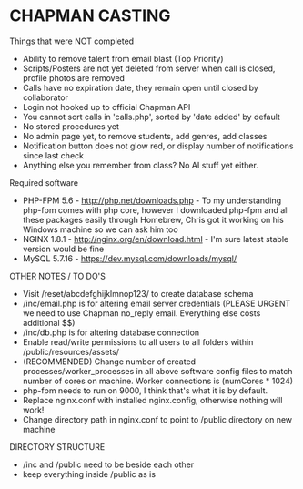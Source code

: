 # CHAPMAN CASTING

Things that were NOT completed

- Ability to remove talent from email blast (Top Priority)
- Scripts/Posters are not yet deleted from server when call is closed, profile photos are removed
- Calls have no expiration date, they remain open until closed by collaborator
- Login not hooked up to official Chapman API
- You cannot sort calls in 'calls.php', sorted by 'date added' by default
- No stored procedures yet
- No admin page yet, to remove students, add genres, add classes
- Notification button does not glow red, or display number of notifications since last check
- Anything else you remember from class? No AI stuff yet either.

Required software

- PHP-FPM 5.6 - http://php.net/downloads.php - To my understanding php-fpm comes with php core, however I downloaded php-fpm and all these packages easily through Homebrew, Chris got it working on his Windows machine so we can ask him too
- NGINX 1.8.1 - http://nginx.org/en/download.html - I'm sure latest stable version would be fine
- MySQL 5.7.16 - https://dev.mysql.com/downloads/mysql/

OTHER NOTES / TO DO'S

- Visit /reset/abcdefghijklmnop123/ to create database schema 
- /inc/email.php is for altering email server credentials (PLEASE URGENT we need to use Chapman no_reply email. Everything else costs additional $$)
- /inc/db.php is for altering database connection
- Enable read/write permissions to all users to all folders within /public/resources/assets/
- (RECOMMENDED) Change number of created processes/worker_processes in all above software config files to match number of cores on machine. Worker connections is (numCores * 1024)
- php-fpm needs to run on 9000, I think that's what it is by default.
- Replace nginx.conf with installed nginx.config, otherwise nothing will work!
- Change directory path in nginx.conf to point to /public directory on new machine

DIRECTORY STRUCTURE

- /inc and /public need to be beside each other
- keep everything inside /public as is
